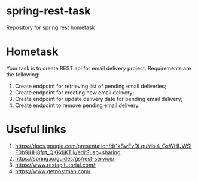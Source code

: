 # spring-rest-task

Repository for spring rest hometask

# Hometask

Your task is to create REST api for email delivery project. Requirements are the following:

1) Create endpoint for retrieving list of pending email deliveries;
2) Create endpoint for creating new email delivery;
3) Create endpoint for update delivery date for pending email delivery;
4) Create endpoint to remove pending email delivery.

# Useful links

1) https://docs.google.com/presentation/d/1k8wEvDLquMbi4_GxWHUWSIF0b9jHH8fpt_QKKdjKTlk/edit?usp=sharing;
2) https://spring.io/guides/gs/rest-service/;
3) https://www.restapitutorial.com/;
4) https://www.getpostman.com/.
